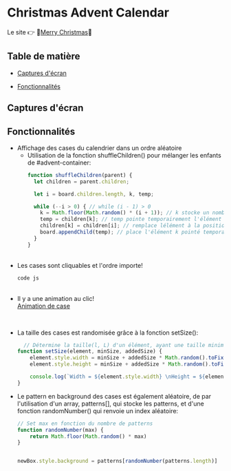 # Christmas Advent Calendar

Le site 👉 🎅[Merry Christmas](https://js-advent-cqta.vercel.app/)📅

## Table de matière
- [Captures d'écran](#captures-décran)

- [Fonctionnalités](#fonctionnalités)

## Captures d'écran

## Fonctionnalités

- Affichage des cases du calendrier dans un ordre aléatoire
  - Utilisation de la fonction shuffleChildren() pour mélanger les enfants de #advent-container:
    ```js
    function shuffleChildren(parent) {
      let children = parent.children;

      let i = board.children.length, k, temp;

      while (--i > 0) { // while (i - 1) > 0
        k = Math.floor(Math.random() * (i + 1)); // k stocke un nombre aléatoire basé sur i
        temp = children[k]; // temp pointe temporairement l'élément à la position k dans board
        children[k] = children[i]; // remplace lélément à la position k par l'élément à la position i
        board.appendChild(temp); // place l'élément k pointé temporairement à la fin du contenu de board
      }
    }
    ```
    <br/>
- Les cases sont cliquables et l'ordre importe!
  ```js
  code js
  ```
  <br/>
- Il y a une animation au clic! <br/>
  [Animation de case](link)
<br/>

- La taille des cases est randomisée grâce à la fonction setSize():
  ```js
    // Détermine la taille(l, L) d'un élément, ayant une taille minimale de minSize et une taille maximale de minSize + addSize
  function setSize(element, minSize, addedSize) {
      element.style.width = minSize + addedSize * Math.random().toFixed(1) + "px";
      element.style.height = minSize + addedSize * Math.random().toFixed(1) + "px";

      console.log(`Width = ${element.style.width} \nHeight = ${element.style.height}`);
  }
  ```

- Le pattern en background des cases est également aléatoire, de par l'utilisation d'un array, patterns[], qui stocke les patterns, et d'une fonction randomNumber() qui renvoie un index aléatoire:

  ```js
  // Set max en fonction du nombre de patterns
  function randomNumber(max) {
      return Math.floor(Math.random() * max)
  }


  newBox.style.background = patterns[randomNumber(patterns.length)]
  ```
